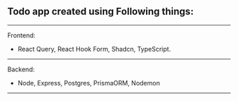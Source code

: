## Todo app created using Following things:

---

Frontend:

- React Query, React Hook Form, Shadcn, TypeScript.

---

Backend:

- Node, Express, Postgres, PrismaORM, Nodemon

---

